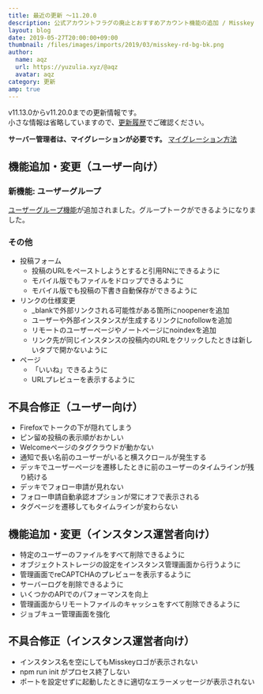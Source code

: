 ```yaml
---
title: 最近の更新 ～11.20.0
description: 公式アカウントフラグの廃止とおすすめアカウント機能の追加 / Misskey Pagesの改良 ほか
layout: blog
date: 2019-05-27T20:00:00+09:00
thumbnail: /files/images/imports/2019/03/misskey-rd-bg-bk.png
author:
  name: aqz
  url: https://yuzulia.xyz/@aqz
  avatar: aqz
category: 更新
amp: true
---
```

v11.13.0からv11.20.0までの更新情報です。  
小さな情報は省略していますので、[更新履歴](https://github.com/syuilo/misskey/blob/develop/CHANGELOG.md#11200-20190527)でご確認ください。

**サーバー管理者は、マイグレーションが必要です。** [マイグレーション方法](https://github.com/syuilo/misskey/blob/develop/CHANGELOG.md#migration)

## 機能追加・変更（ユーザー向け）
### 新機能: ユーザーグループ
[ユーザーグループ機能](../../../wiki/usage/groups)が追加されました。グループトークができるようになりました。

### その他
- 投稿フォーム
  * 投稿のURLをペーストしようとすると引用RNにできるように
  * モバイル版でもファイルをドロップできるように
  * モバイル版でも投稿の下書き自動保存ができるように
- リンクの仕様変更
  * _blankで外部リンクされる可能性がある箇所にnoopenerを追加
  * ユーザーや外部インスタンスが生成するリンクにnofollowを追加
  * リモートのユーザーページやノートページにnoindexを追加
  * リンク先が同じインスタンスの投稿内のURLをクリックしたときは新しいタブで開かないように
- ページ
  * 「いいね」できるように
  * URLプレビューを表示するように

## 不具合修正（ユーザー向け）
- Firefoxでトークの下が隠れてしまう
- ピン留め投稿の表示順がおかしい
- Welcomeページのタグクラウドが動かない
- 通知で長い名前のユーザーがいると横スクロールが発生する
- デッキでユーザーページを遷移したときに前のユーザーのタイムラインが残り続ける
- デッキでフォロー申請が見れない
- フォロー申請自動承認オプションが常にオフで表示される
- タグページを遷移してもタイムラインが変わらない

## 機能追加・変更（インスタンス運営者向け）
- 特定のユーザーのファイルをすべて削除できるように
- オブジェクトストレージの設定をインスタンス管理画面から行うように
- 管理画面でreCAPTCHAのプレビューを表示するように
- サーバーログを削除できるように
- いくつかのAPIでのパフォーマンスを向上
- 管理画面からリモートファイルのキャッシュをすべて削除できるように
- ジョブキュー管理画面を強化

## 不具合修正（インスタンス運営者向け）
- インスタンス名を空にしてもMisskeyロゴが表示されない
- npm run init がプロセス終了しない
- ポートを設定せずに起動したときに適切なエラーメッセージが表示されない
